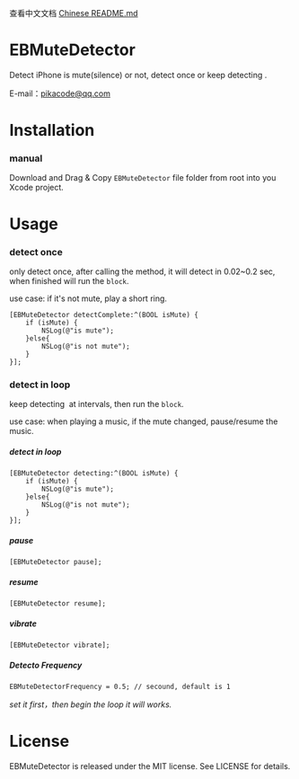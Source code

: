 查看中文文档 [Chinese README.md](/README_CHS.md)

# EBMuteDetector

Detect iPhone is mute(silence) or not, detect once or keep detecting . 

E-mail：pikacode@qq.com



# Installation

### manual

Download and Drag & Copy `EBMuteDetector` file folder from root into you Xcode project.



# Usage

### detect once

only detect once, after calling the method, it will detect in 0.02~0.2 sec, when finished will run the `block`.

use case: if it's not mute, play a short ring.

```objc
[EBMuteDetector detectComplete:^(BOOL isMute) {
	if (isMute) {
		NSLog(@"is mute");
	}else{
		NSLog(@"is not mute");
	}
}];
```



### detect in loop

keep detecting  at intervals, then run the `block`.

use case: when playing a music, if the mute changed, pause/resume the music.

##### detect in loop

```objc
[EBMuteDetector detecting:^(BOOL isMute) {
    if (isMute) {
        NSLog(@"is mute");
    }else{
        NSLog(@"is not mute");
    }
}];
```

##### pause

```objc
[EBMuteDetector pause];
```

##### resume

```objc
[EBMuteDetector resume];
```

##### vibrate

```objc
[EBMuteDetector vibrate];
```

##### Detecto Frequency

```objc
EBMuteDetectorFrequency = 0.5; // secound, default is 1
```

*set it first，then begin the loop it will works.*



# License

EBMuteDetector is released under the MIT license. See LICENSE for details.